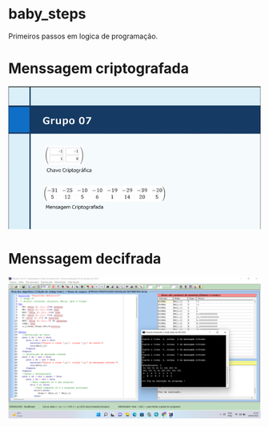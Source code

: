 # baby_steps
Primeiros passos em logica de programação.
# Menssagem criptografada
<img src = "./Chave e menssagem criptografada.jpg">

# Menssagem decifrada
<img src = "./Menssagem decifrada.png">